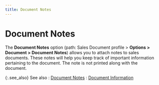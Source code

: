 ```yaml
---
title: Document Notes
---
```


# Document Notes


The **Document Notes** option (path:  Sales Document profile > **Options &gt; 
 Document &gt; Document Notes**) allows you to attach notes to sales  documents. These notes will help you keep track of important information  pertaining to the document. The note is not printed along with the document.


{:.see_also}
See also
: [Document  Notes]({{site.sp_baseurl}}/sales-docs/docs-profile/contents/doc-info/document_notes_document_information_sales_content.html)
: [Document  Information]({{site.sp_baseurl}}/sales-docs/docs-profile/options/docs/additional_sales_document_information.html)
